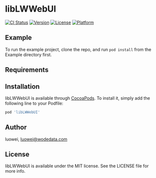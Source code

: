 # libLWWebUI

[![CI Status](https://img.shields.io/travis/luowei/libLWWebUI.svg?style=flat)](https://travis-ci.org/luowei/libLWWebUI)
[![Version](https://img.shields.io/cocoapods/v/libLWWebUI.svg?style=flat)](https://cocoapods.org/pods/libLWWebUI)
[![License](https://img.shields.io/cocoapods/l/libLWWebUI.svg?style=flat)](https://cocoapods.org/pods/libLWWebUI)
[![Platform](https://img.shields.io/cocoapods/p/libLWWebUI.svg?style=flat)](https://cocoapods.org/pods/libLWWebUI)

## Example

To run the example project, clone the repo, and run `pod install` from the Example directory first.

## Requirements

## Installation

libLWWebUI is available through [CocoaPods](https://cocoapods.org). To install
it, simply add the following line to your Podfile:

```ruby
pod 'libLWWebUI'
```

## Author

luowei, luowei@wodedata.com

## License

libLWWebUI is available under the MIT license. See the LICENSE file for more info.
